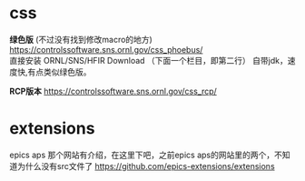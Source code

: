 # css
**绿色版**
(不过没有找到修改macro的地方)
https://controlssoftware.sns.ornl.gov/css_phoebus/  
直接安装 ORNL/SNS/HFIR Download  （下面一个栏目，即第二行） 自带jdk，速度快,有点类似绿色版。

**RCP版本**
https://controlssoftware.sns.ornl.gov/css_rcp/


# extensions
epics aps 那个网站有介绍，在这里下吧，之前epics aps的网站里的两个，不知道为什么没有src文件了
https://github.com/epics-extensions/extensions
